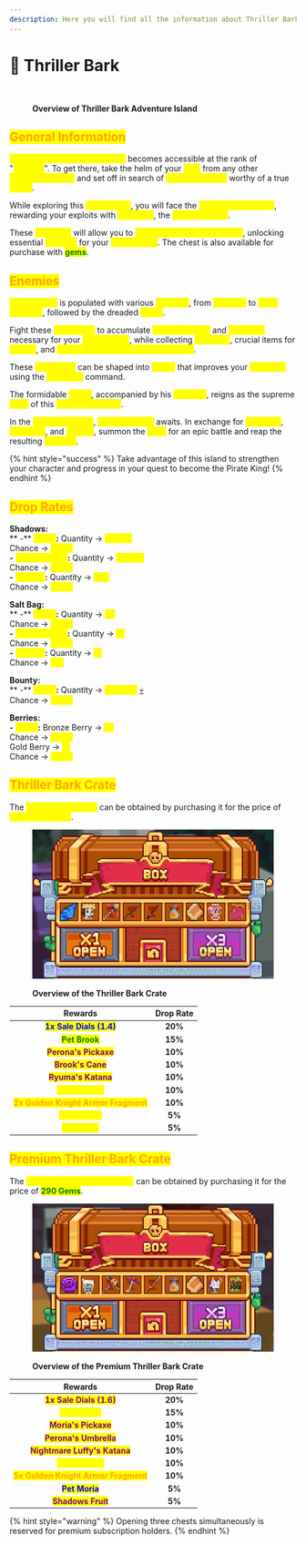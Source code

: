 ```yaml
---
description: Here you will find all the information about Thriller Bark Adventure Island.
---
```


# 👹 Thriller Bark

<figure><img src="../../.gitbook/assets/image (15).png" alt=""><figcaption><p><strong>Overview of Thriller Bark Adventure Island</strong></p></figcaption></figure>

## <mark style="color:orange;">**General Information**</mark>

<mark style="color:yellow;">**Thriller Bark Adventure Island**</mark> becomes accessible at the rank of "<mark style="color:yellow;">**Warlord**</mark>". To get there, take the helm of your <mark style="color:yellow;">**ship**</mark> from any other <mark style="color:yellow;">**adventure island**</mark> and set off in search of <mark style="color:yellow;">**new challenges**</mark> worthy of a true <mark style="color:yellow;">**pirate**</mark>.&#x20;

While exploring this <mark style="color:yellow;">**eerie island**</mark>, you will face the <mark style="color:yellow;">**henchmen of Moria**</mark>, rewarding your exploits with <mark style="color:yellow;">**Shadows**</mark>, the <mark style="color:yellow;">**local currency**</mark>.&#x20;

These <mark style="color:yellow;">**Shadows**</mark> will allow you to <mark style="color:yellow;">**open the crate on the island**</mark>, unlocking essential <mark style="color:yellow;">**rewards**</mark> for your <mark style="color:yellow;">**progression**</mark>. The chest is also available for purchase with <mark style="color:green;">**gems**</mark>.

## <mark style="color:orange;">**Enemies**</mark>

<mark style="color:yellow;">**Thriller Bark**</mark> is populated with various <mark style="color:yellow;">**enemies**</mark>, from <mark style="color:yellow;">**zombies**</mark> to <mark style="color:yellow;">**giant zombies**</mark>, followed by the dreaded <mark style="color:yellow;">**Moria**</mark>.&#x20;

Fight these <mark style="color:yellow;">**henchmen**</mark> to accumulate <mark style="color:yellow;">**job experience**</mark> and <mark style="color:yellow;">**Shadows**</mark> necessary for your <mark style="color:yellow;">**progression**</mark>, while collecting <mark style="color:yellow;">**salt bags**</mark>, crucial items for <mark style="color:yellow;">**quests**</mark>, and <mark style="color:yellow;">**fragments of Golden Knight armors**</mark>.&#x20;

These <mark style="color:yellow;">**fragments**</mark> can be shaped into <mark style="color:yellow;">**armor**</mark> that improves your <mark style="color:yellow;">**statistics**</mark> using the <mark style="color:yellow;">**`/merchant`**</mark> command.&#x20;

The formidable <mark style="color:yellow;">**Moria**</mark>, accompanied by his <mark style="color:yellow;">**zombies**</mark>, reigns as the supreme <mark style="color:yellow;">**boss**</mark> of this <mark style="color:yellow;">**adventure island**</mark>.&#x20;

In the <mark style="color:yellow;">**adventure zone**</mark>, <mark style="color:yellow;">**Moria's statue**</mark> awaits. In exchange for <mark style="color:yellow;">**salt bags**</mark>, <mark style="color:yellow;">**Shadows**</mark>, and <mark style="color:yellow;">**berries**</mark>, summon the <mark style="color:yellow;">**boss**</mark> for an epic battle and reap the resulting <mark style="color:yellow;">**rewards**</mark>.&#x20;

{% hint style="success" %}
Take advantage of this island to strengthen your character and progress in your quest to become the Pirate King!
{% endhint %}

## <mark style="color:orange;">**Drop Rates**</mark>

**Shadows:** \
&#x20;        ** -** <mark style="color:yellow;">**Moria**</mark>**:** Quantity -> <mark style="color:yellow;">**+7,500**</mark>\
&#x20;                          Chance -> <mark style="color:yellow;">**100%**</mark>\
&#x20;         **-** <mark style="color:yellow;">**Giant Zombie**</mark>**:** Quantity -> <mark style="color:yellow;">**+1,400**</mark>\
&#x20;                                         Chance -> <mark style="color:yellow;">**100%**</mark>\
&#x20;         **-** <mark style="color:yellow;">**Zombie**</mark>**:** Quantity -> <mark style="color:yellow;">**+20**</mark>\
&#x20;                             Chance -> <mark style="color:yellow;">**100%**</mark>

**Salt Bag:** \
&#x20;        ** -** <mark style="color:yellow;">**Moria**</mark>**:** Quantity -> <mark style="color:yellow;">**x4**</mark>\
&#x20;                          Chance -> <mark style="color:yellow;">**100%**</mark>\
&#x20;         **-** <mark style="color:yellow;">**Giant Zombie**</mark>**:** Quantity -> <mark style="color:yellow;">**x1**</mark>\
&#x20;                                         Chance -> <mark style="color:yellow;">**100%**</mark>\
&#x20;         **-** <mark style="color:yellow;">**Zombie**</mark>**:** Quantity -> <mark style="color:yellow;">**x1**</mark>\
&#x20;                             Chance -> <mark style="color:yellow;">**2%**</mark>

**Bounty:** \
&#x20;        ** -** <mark style="color:yellow;">**Moria**</mark>**:** Quantity -> <mark style="color:yellow;">**+12,000**</mark> [💀](https://emojipedia.org/fr/cr%C3%A2ne)\
&#x20;                          Chance -> <mark style="color:yellow;">**100%**</mark>

**Berries:** \
&#x20;         **-** <mark style="color:yellow;">**Moria**</mark>**:** Bronze Berry -> <mark style="color:yellow;">**x2**</mark>\
&#x20;                          Chance -> <mark style="color:yellow;">**100%**</mark>\
&#x20;                          Gold Berry -> <mark style="color:yellow;">**x1**</mark>\
&#x20;                          Chance -> <mark style="color:yellow;">**100%**</mark>

## <mark style="color:orange;">**Thriller Bark Crate**</mark>

The <mark style="color:yellow;">**Thriller Bark Crate**</mark> can be obtained by purchasing it for the price of <mark style="color:yellow;">**4,000 Shadows**</mark>.

<figure><img src="../../.gitbook/assets/thriller bark crate.jpg" alt=""><figcaption><p><strong>Overview of the Thriller Bark Crate</strong></p></figcaption></figure>

|                               **Rewards**                              | **Drop Rate** |
| :--------------------------------------------------------------------: | :-----------: |
|        <mark style="color:blue;">**1x Sale Dials (1.4)**</mark>        |    **20%**    |
|             <mark style="color:green;">**Pet Brook**</mark>            |    **15%**    |
|         <mark style="color:purple;">**Perona's Pickaxe**</mark>        |    **10%**    |
|           <mark style="color:purple;">**Brook's Cane**</mark>          |    **10%**    |
|          <mark style="color:purple;">**Ryuma's Katana**</mark>         |    **10%**    |
|           <mark style="color:yellow;">**Job Booster**</mark>           |    **10%**    |
| <mark style="color:orange;">**2x Golden Knight Armor Fragment**</mark> |    **10%**    |
|            <mark style="color:yellow;">**Pet Perona**</mark>           |     **5%**    |
|            <mark style="color:yellow;">**Soul Fruit**</mark>           |     **5%**    |

## <mark style="color:orange;">**Premium Thriller Bark Crate**</mark>

The <mark style="color:yellow;">**Premium Thriller Bark Crate**</mark> can be obtained by purchasing it for the price of <mark style="color:green;">**290 Gems**</mark>.

<figure><img src="../../.gitbook/assets/premium thriller bark crate.jpg" alt=""><figcaption><p><strong>Overview of the Premium Thriller Bark Crate</strong></p></figcaption></figure>

|                               **Rewards**                              | **Drop Rate** |
| :--------------------------------------------------------------------: | :-----------: |
|       <mark style="color:purple;">**1x Sale Dials (1.6)**</mark>       |    **20%**    |
|            <mark style="color:yellow;">**Pet Ryuma**</mark>            |    **15%**    |
|         <mark style="color:purple;">**Moria's Pickaxe**</mark>         |    **10%**    |
|        <mark style="color:purple;">**Perona's Umbrella**</mark>        |    **10%**    |
|     <mark style="color:purple;">**Nightmare Luffy's Katana**</mark>    |    **10%**    |
|           <mark style="color:yellow;">**Job Booster**</mark>           |    **10%**    |
| <mark style="color:orange;">**5x Golden Knight Armor Fragment**</mark> |    **10%**    |
|             <mark style="color:blue;">**Pet Moria**</mark>             |     **5%**    |
|          <mark style="color:purple;">**Shadows Fruit**</mark>          |     **5%**    |

{% hint style="warning" %}
Opening three chests simultaneously is reserved for premium subscription holders.
{% endhint %}
